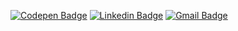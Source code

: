 [![Codepen Badge](https://img.shields.io/badge/-Codepen-black?style=flat&logo=codepen&logoColor=white&link=https://www.codepen.io/Robsonrrn/)](https://www.codepen.io/Robsonrrn/)
[![Linkedin Badge](https://img.shields.io/badge/-LinkedIn-blue?style=flat&logo=Linkedin&logoColor=white&link=https://www.linkedin.com/in/robsonrrn/)](https://www.linkedin.com/in/robsonrrn/)
[![Gmail Badge](https://img.shields.io/badge/-Gmail-c14438?style=flat&logo=Gmail&logoColor=white&link=mailto:robsonrrn@gmail.com)](mailto:robsonrrn@gmail.com)
